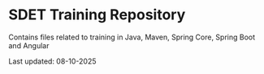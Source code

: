 # SDET Training Repository

Contains files related to training in Java, Maven, Spring Core, Spring Boot and Angular

Last updated: 08-10-2025

